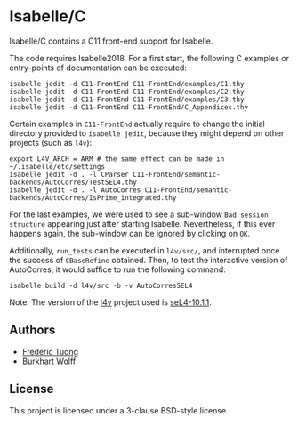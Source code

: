 # Isabelle/C

Isabelle/C contains a C11 front-end support for Isabelle.

The code requires Isabelle2018. For a first start, the following C examples or
entry-points of documentation can be executed:

```console
isabelle jedit -d C11-FrontEnd C11-FrontEnd/examples/C1.thy
isabelle jedit -d C11-FrontEnd C11-FrontEnd/examples/C2.thy
isabelle jedit -d C11-FrontEnd C11-FrontEnd/examples/C3.thy
isabelle jedit -d C11-FrontEnd C11-FrontEnd/C_Appendices.thy
```

Certain examples in ``C11-FrontEnd`` actually require to change the initial
directory provided to ``isabelle jedit``, because they might depend on other
projects (such as ``l4v``):

```console
export L4V_ARCH = ARM # the same effect can be made in ~/.isabelle/etc/settings
isabelle jedit -d . -l CParser C11-FrontEnd/semantic-backends/AutoCorres/TestSEL4.thy
isabelle jedit -d . -l AutoCorres C11-FrontEnd/semantic-backends/AutoCorres/IsPrime_integrated.thy
```

For the last examples, we were used to see a sub-window ``Bad session
structure`` appearing just after starting Isabelle. Nevertheless, if this ever
happens again, the sub-window can be ignored by clicking on ``OK``.

Additionally, ``run_tests`` can be executed in ``l4v/src/``, and interrupted
once the success of ``CBaseRefine`` obtained. Then, to test the interactive
version of AutoCorres, it would suffice to run the following command:
```console
isabelle build -d l4v/src -b -v AutoCorresSEL4
```

Note: The version of the [l4v](https://github.com/seL4/l4v/) project used is
[seL4-10.1.1](https://github.com/seL4/l4v/releases/tag/seL4-10.1.1).

## Authors
* [Frédéric Tuong](https://www.lri.fr/~ftuong/)
* [Burkhart Wolff](https://www.lri.fr/~wolff/)

## License
This project is licensed under a 3-clause BSD-style license.
